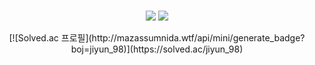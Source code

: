 ### 
<div align="center">
  <p>
    <img src="https://img.shields.io/badge/Java-007396?style=flat&logo=Java&logoColor=white" />
    <img src="https://img.shields.io/badge/Spring-6DB33F?style=flat&logo=Spring&logoColor=white"/>
  </p>  
</div>


<div align="center">
  [![Solved.ac
  프로필](http://mazassumnida.wtf/api/mini/generate_badge?boj=jiyun_98)](https://solved.ac/jiyun_98)
</div>               

<!--
**jiyunlog/jiyunlog** is a ✨ _special_ ✨ repository because its `README.md` (this file) appears on your GitHub profile.

Here are some ideas to get you started:

- 🔭 I’m currently working on ...
- 🌱 I’m currently learning ...
- 👯 I’m looking to collaborate on ...
- 🤔 I’m looking for help with ...
- 💬 Ask me about ...
- 📫 How to reach me: ...
- 😄 Pronouns: ...
- ⚡ Fun fact: ...
-->
